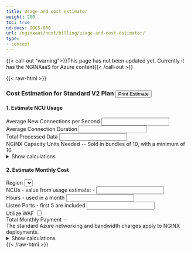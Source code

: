 ```yaml
---
title: Usage and cost estimator
weight: 200
toc: true
nd-docs: DOCS-000
url: /nginxaas/next/billing/usage-and-cost-estimator/
type:
- concept
---
```



{{< call-out "warning">}}This page has not been updated yet. Currently it has the NGINXaaS for Azure content{{< /call-out >}}

{{< raw-html >}}

<link rel="stylesheet" href="/nginxaas-next/css/cost-calculator_v2.css">
<div id="calculator">
    <h3 id="calculator-section-heading">
            Cost Estimation for Standard V2 Plan
            <button id="printButton">Print Estimate</button>
        </h3>
    <div class="section">
        <div class="form-section">
            <div class="form-section-content">
                <h4>1. Estimate NCU Usage </h4>
                <div>
                    <div class="form-field">
                        <label for="avgNewConnsPerSec">
                            Average New Connections per Second
                        </label>
                        <input id="avgNewConnsPerSec" type="number" />
                    </div>
                    <div class="form-field avg-conn-duration-container">
                        <label for="avgConnDuration">
                            Average Connection Duration
                        </label>
                        <input id="avgConnDuration" type="number" />
                    </div>
                    <div class="form-field bandwidth-input-container">
                        <label for="totalBandwidth">
                            Total Processed Data
                        </label>
                        <input id="totalBandwidth" type="number" />
                    </div>
                </div>
            </div>
            <div class="form-section-content">
                <div class=form-section-footer>
                    <div class="totals">
                        <span>NGINX Capacity Units Needed</span>
                        <span id="ncuEstimateValue">--</span>
                        <span> Sold in bundles of 10, with a minimum of 10</span>
                    </div>
                    <details id="ncu-usage-details">
                        <summary>Show calculations</summary>
                        <div id="ncuEstimateDetails">
                        <div class="math">
                            <var id="ncuEstConnRate">x</var> new connections per second *
                            <var id="ncuEstConnDuration">y</var> average connection duration seconds =
                            <var id="ncuEstAvgConn">z</var> average concurrent connections
                        </div>
                        <pre class="math">
Max(
    <var id="ncuEstAvgConn2">x</var> concurrent connections / <span id="ncuEstConnsPerNcu"></span> Conns per NCU,
    <var id="ncuEstConnRate2">y</var> connections per second / <span id="ncuEstConnsPerSecondPerNcu"></span> conns per second per NCU,
    <var id="ncuEstDataRate">z</var> Mbps / <span id="ncuEstMbpsPerNcu"></span>Mbps per NCU
) = <var id="ncuEstMin1"></var> NCUs
</pre>
                        <div class="math">
                            Usage needs at least <var id="ncuEstMin">x</var> NCUs, rounded to the nearest 10, with a minimum of 10 = <var id="ncuEstTotal">total</var> NCUs
                        </div>
                        </div>
                    </details>
                </div>
            </div>
        </div>
        <div class="form-section">
        <div class=form-section-content>
            <h4 id="calculator-section-heading">
               2. Estimate Monthly Cost
            </h4>
            <div class="form-field">
                <label for="region">
                    Region
                </label>
                <select id="region">
                <!-- options appended from tiers data -->
                </select>
            </div>
            <div class="form-field">
                <label for="numNcus">
                    NCUs <span class="label-details">- value from usage estimate: <span id="numNcusEstVal"> - </span></span>
                </label>
                <input id="numNcus" type="number" step="10" min="10" />
                <span id="ncuValidation"></span>
            </div>
            <div class="form-field">
                <label for="numHours">
                    Hours <span class="label-details">- used in a month</span>
                </label>
                <input id="numHours" type="number"/>
            </div>
            <div class="form-field">
                <label for="numListenPorts">
                    Listen Ports <span class="label-details">- first 5 are included</span>
                </label>
                <input id="numListenPorts" type="number"/>
            </div>
            <div class="form-field">
                <label for="isWAF">
                    Utilize WAF <span class="label-details"></span>
                </label>
                <input type="checkbox" id="isWAF" />
            </div>
            </div>
            <div class=form-section-content>
                <div id="totals-section">
                    <span class="total-text">Total Monthly Payment</span>
                    <span id="total-value" class="total-text">--</span>
                    <div class="subtitle">
                        The standard Azure networking and bandwidth charges apply to NGINX deployments.
                    </div>
                    <details id="total-cost-details">
                        <summary>Show calculations</summary>
                        <div class="details-content">
                            <div class="details-section">
                                <p class="math">
                                    <var id="cost-detail-hours"></var> hours * ((<var id="cost-detail-ncus"></var> NCUs * <var id="cost-detail-tier-cost"></var> per NCU per hour) + <var id="cost-detail-listen-ports"></var> additional listen ports * <var id="cost-detail-listen-ports-cost"></var>) = <var id="cost-detail-total"></var>
                                    </br>
                                </p>
                            </div>
                            <div class="details-section">
                                <table class="math" id="tiers-costs-table">
                                    <tr>
                                        <th>Region</th>
                                        <th>Tier</th>
                                        <th>Cost per NCU/hr</th>
                                    </tr>
                                    <!-- tier costs data appended here -->
                                </table>
                            </div>
                        </div>
                    </details>
                </div>
            </div>
        </div>
    </div>
</div>
<script type="module" src="/nginxaas-next/js/cost-calculator_v2.js"></script>
{{< /raw-html >}}
